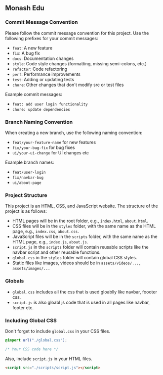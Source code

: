 ## Monash Edu

### Commit Message Convention

Please follow the commit message convention for this project. Use the following prefixes for your commit messages:

- `feat`: A new feature
- `fix`: A bug fix
- `docs`: Documentation changes
- `style`: Code style changes (formatting, missing semi-colons, etc.)
- `refactor`: Code refactoring
- `perf`: Performance improvements
- `test`: Adding or updating tests
- `chore`: Other changes that don't modify src or test files

Example commit messages:

- `feat: add user login functionality`
- `chore: update dependencies`

### Branch Naming Convention

When creating a new branch, use the following naming convention:

- `feat/your-feature-name` for new features
- `fix/your-bug-fix` for bug fixes
- `ui/your-ui-change` for UI changes etc

Example branch names:

- `feat/user-login`
- `fix/navbar-bug`
- `ui/about-page`

### Project Structure

This project is an HTML, CSS, and JavaScript website. The structure of the project is as follows:

- HTML pages will be in the root folder, e.g., `index.html`, `about.html`.
- CSS files will be in the `styles` folder, with the same name as the HTML page, e.g., `index.css`, `about.css`.
- JavaScript files will be in the `scripts` folder, with the same name as the HTML page, e.g., `index.js`, `about.js`.
- `script.js` in the `scripts` folder will contain reusable scripts like the navbar script and other reusable functions.
- `global.css` in the `styles` folder will contain global CSS styles.
- Static files like images, videos should be in `assets/videos/...`, `assets/images/...`

### Globals
  - `global.css` includes all the css that is used gloablly like navbar, foooter css.
  - `script.js` is also gloabl js code that is used in all pages like navbar, footer etc.
### Including Global CSS

Don't forget to include `global.css` in your CSS files.

```css
@import url("./global.css");

/* Your CSS code here */
```

Also, include `script.js` in your HTML files.

```html
<script src="./scripts/script.js"></script>
```
